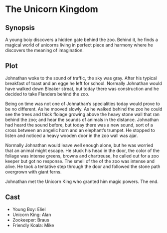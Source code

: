 # The Unicorn Kingdom

## Synopsis

A young boiy discovers a hidden gate behind the zoo.
Behind it, he finds a magical world of unicorns living in perfect piece and harmony where he discovers the meaning of imagination.

## Plot

Johnathan woke to the sound of traffic, the sky was gray.
After his typical breakfast of toast and an egge he left for school.
Normally Johnathan would have walked down Bleaker streat, but today there was construction and he decided to take Flanders behind the zoo.

Being on time was not one of Johnathan’s specialities today would prove to be no different.
As he mooved slowly.
As he walked behind the zoo he could see the trees and thick floiage growing above the heavy stone wall that ran behind the zoo; and hear the sounds of animals in the distance.
Johnathan had heard the sound before, but today there was a new sound, sort of a cross between an angelic horn and an elephant’s trumpet.
He stopped to listen and noticed a heavy wooden door in the zoo wall was ajar.

Normally Johnathan would leave well enough alone, but he was worried that an animal might escape.
He stuck his head in the door, the color of the foliage was intense greens, browns and chartreuse, he called out for a zoo keeper but got no response.
The smell of the of the zoo was intense and alive.
He took a tentative step through the door and followed the stone path overgrown with giant ferns.

Johnathan met the Unicorn King who granted him magic powers.
The end.

## Cast

* Young Boy: Eliel
* Unicorn King: Alan
* Zookeeper: Braus
* Friendly Koala: Mike
